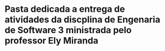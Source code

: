 # Pasta dedicada a entrega de atividades da discplina de Engenaria de Software 3 ministrada pelo professor Ely Miranda
